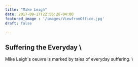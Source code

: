 ```yaml
---
title: "Mike Leigh"
date: 2017-09-17T22:56:28-04:00
featured_image : '/images/ViewfromOffice.jpg'
draft: false

---
```


## Suffering the Everyday \
Mike Leigh's oeuvre is marked by tales of everyday suffering. \